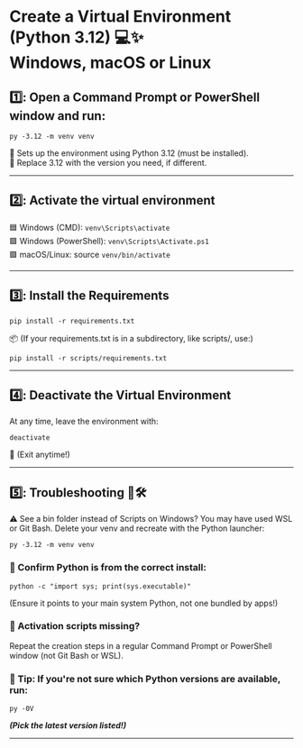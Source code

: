 # Create a Virtual Environment (Python 3.12) 💻✨<br>Windows, macOS or Linux

## 1️⃣: Open a Command Prompt or PowerShell window and run:

`py -3.12 -m venv venv`

🔹 Sets up the environment using Python 3.12 (must be installed).<br>
🔹 Replace 3.12 with the version you need, if different.

---

## 2️⃣: Activate the virtual environment

🟦 Windows (CMD): `venv\Scripts\activate`<br>
🟪 Windows (PowerShell): `venv\Scripts\Activate.ps1`<br>
🟩 macOS/Linux: source `venv/bin/activate`

---

## 3️⃣: Install the Requirements

`pip install -r requirements.txt`

📦 (If your requirements.txt is in a subdirectory, like scripts/, use:)

`pip install -r scripts/requirements.txt`

---

## 4️⃣: Deactivate the Virtual Environment
At any time, leave the environment with:

`deactivate`

🚪 (Exit anytime!)

---

## 5️⃣: Troubleshooting 🧠🛠️
⚠️ See a bin folder instead of Scripts on Windows?
You may have used WSL or Git Bash. Delete your venv and recreate with the Python launcher:

`py -3.12 -m venv venv`

### 🔎 Confirm Python is from the correct install:

`python -c "import sys; print(sys.executable)"`

(Ensure it points to your main system Python, not one bundled by apps!)

### 🚨 Activation scripts missing?
Repeat the creation steps in a regular Command Prompt or PowerShell window (not Git Bash or WSL).

### 🌟 Tip: If you're not sure which Python versions are available, run:

`py -0V`

***(Pick the latest version listed!)***

---
